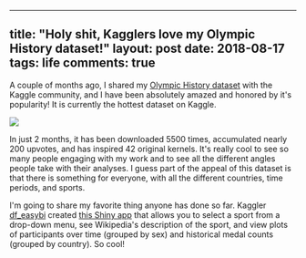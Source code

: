 
---
title: "Holy shit, Kagglers love my Olympic History dataset!"
layout: post
date: 2018-08-17
tags: life
comments: true
---

A couple of months ago, I shared my [Olympic History dataset](https://www.kaggle.com/heesoo37/120-years-of-olympic-history-athletes-and-results) with the Kaggle community, and I have been absolutely amazed and honored by it's popularity! It is currently the hottest dataset on Kaggle. 

![](https://i.imgur.com/EV8mJU4.png) 

In just 2 months, it has been downloaded 5500 times, accumulated nearly 200 upvotes, and has inspired 42 original kernels. It's really cool to see so many people engaging with my work and to see all the different angles people take with their analyses. I guess part of the appeal of this dataset is that there is something for everyone, with all the different countries, time periods, and sports.

I'm going to share my favorite thing anyone has done so far. Kaggler [df_easybi](https://www.kaggle.com/easybi) created [this Shiny app](https://impactr.shinyapps.io/olympics_sports/) that allows you to select a sport from a drop-down menu, see Wikipedia's description of the sport, and view plots of participants over time (grouped by sex) and historical medal counts (grouped by country). So cool! 
